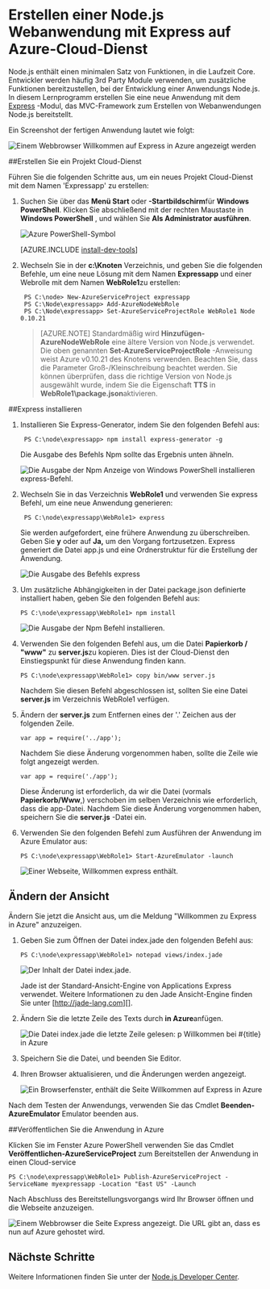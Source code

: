 <properties 
    pageTitle="Web App mit Express (Node.js) | Microsoft Azure" 
    description="Ein Lernprogramm, die in der Cloud-Dienst Lernprogramm erstellt und veranschaulicht, wie das Modul Express verwenden." 
    services="cloud-services" 
    documentationCenter="nodejs" 
    authors="rmcmurray" 
    manager="wpickett" 
    editor=""/>

<tags 
    ms.service="cloud-services" 
    ms.workload="tbd" 
    ms.tgt_pltfrm="na" 
    ms.devlang="nodejs" 
    ms.topic="article" 
    ms.date="08/11/2016" 
    ms.author="robmcm"/>






# <a name="build-a-nodejs-web-application-using-express-on-an-azure-cloud-service"></a>Erstellen einer Node.js Webanwendung mit Express auf Azure-Cloud-Dienst

Node.js enthält einen minimalen Satz von Funktionen, in die Laufzeit Core.
Entwickler werden häufig 3rd Party Module verwenden, um zusätzliche Funktionen bereitzustellen, bei der Entwicklung einer Anwendungs Node.js. In diesem Lernprogramm erstellen Sie eine neue Anwendung mit dem [Express][] -Modul, das MVC-Framework zum Erstellen von Webanwendungen Node.js bereitstellt.

Ein Screenshot der fertigen Anwendung lautet wie folgt:

![Einem Webbrowser Willkommen auf Express in Azure angezeigt werden](./media/cloud-services-nodejs-develop-deploy-express-app/node36.png)

##<a name="create-a-cloud-service-project"></a>Erstellen Sie ein Projekt Cloud-Dienst

Führen Sie die folgenden Schritte aus, um ein neues Projekt Cloud-Dienst mit dem Namen 'Expressapp' zu erstellen:

1. Suchen Sie über das **Menü Start** oder **-Startbildschirm**für **Windows PowerShell**. Klicken Sie abschließend mit der rechten Maustaste in **Windows PowerShell** , und wählen Sie **Als Administrator ausführen**.

    ![Azure PowerShell-Symbol](./media/cloud-services-nodejs-develop-deploy-express-app/azure-powershell-start.png)

    [AZURE.INCLUDE [install-dev-tools](../../includes/install-dev-tools.md)]

2. Wechseln Sie in der **c:\\Knoten** Verzeichnis, und geben Sie die folgenden Befehle, um eine neue Lösung mit dem Namen **Expressapp** und einer Webrolle mit dem Namen **WebRole1**zu erstellen:

        PS C:\node> New-AzureServiceProject expressapp
        PS C:\Node\expressapp> Add-AzureNodeWebRole
        PS C:\Node\expressapp> Set-AzureServiceProjectRole WebRole1 Node 0.10.21

    > [AZURE.NOTE] Standardmäßig wird **Hinzufügen-AzureNodeWebRole** eine ältere Version von Node.js verwendet. Die oben genannten **Set-AzureServiceProjectRole** -Anweisung weist Azure v0.10.21 des Knotens verwenden.  Beachten Sie, dass die Parameter Groß-/Kleinschreibung beachtet werden.  Sie können überprüfen, dass die richtige Version von Node.js ausgewählt wurde, indem Sie die Eigenschaft **TTS** in **WebRole1\package.json**aktivieren.

##<a name="install-express"></a>Express installieren

1. Installieren Sie Express-Generator, indem Sie den folgenden Befehl aus:

        PS C:\node\expressapp> npm install express-generator -g

    Die Ausgabe des Befehls Npm sollte das Ergebnis unten ähneln. 

    ![Die Ausgabe der Npm Anzeige von Windows PowerShell installieren express-Befehl.](./media/cloud-services-nodejs-develop-deploy-express-app/express-g.png)

2. Wechseln Sie in das Verzeichnis **WebRole1** und verwenden Sie express Befehl, um eine neue Anwendung generieren:

        PS C:\node\expressapp\WebRole1> express

    Sie werden aufgefordert, eine frühere Anwendung zu überschreiben. Geben Sie **y** oder auf **Ja,** um den Vorgang fortzusetzen. Express generiert die Datei app.js und eine Ordnerstruktur für die Erstellung der Anwendung.

    ![Die Ausgabe des Befehls express](./media/cloud-services-nodejs-develop-deploy-express-app/node23.png)


5.  Um zusätzliche Abhängigkeiten in der Datei package.json definierte installiert haben, geben Sie den folgenden Befehl aus:

        PS C:\node\expressapp\WebRole1> npm install

    ![Die Ausgabe der Npm Befehl installieren.](./media/cloud-services-nodejs-develop-deploy-express-app/node26.png)

6.  Verwenden Sie den folgenden Befehl aus, um die Datei **Papierkorb / "www"** zu **server.js**zu kopieren. Dies ist der Cloud-Dienst den Einstiegspunkt für diese Anwendung finden kann.

        PS C:\node\expressapp\WebRole1> copy bin/www server.js

    Nachdem Sie diesen Befehl abgeschlossen ist, sollten Sie eine Datei **server.js** im Verzeichnis WebRole1 verfügen.

7.  Ändern der **server.js** zum Entfernen eines der '.' Zeichen aus der folgenden Zeile.

        var app = require('../app');

    Nachdem Sie diese Änderung vorgenommen haben, sollte die Zeile wie folgt angezeigt werden.

        var app = require('./app');

    Diese Änderung ist erforderlich, da wir die Datei (vormals **Papierkorb/Www**,) verschoben im selben Verzeichnis wie erforderlich, dass die app-Datei. Nachdem Sie diese Änderung vorgenommen haben, speichern Sie die **server.js** -Datei ein.

8.  Verwenden Sie den folgenden Befehl zum Ausführen der Anwendung im Azure Emulator aus:

        PS C:\node\expressapp\WebRole1> Start-AzureEmulator -launch

    ![Einer Webseite, Willkommen express enthält.](./media/cloud-services-nodejs-develop-deploy-express-app/node28.png)

## <a name="modifying-the-view"></a>Ändern der Ansicht

Ändern Sie jetzt die Ansicht aus, um die Meldung "Willkommen zu Express in Azure" anzuzeigen.

1.  Geben Sie zum Öffnen der Datei index.jade den folgenden Befehl aus:

        PS C:\node\expressapp\WebRole1> notepad views/index.jade

    ![Der Inhalt der Datei index.jade.](./media/cloud-services-nodejs-develop-deploy-express-app/getting-started-19.png)

    Jade ist der Standard-Ansicht-Engine von Applications Express verwendet. Weitere Informationen zu den Jade Ansicht-Engine finden Sie unter [http://jade-lang.com][].

2.  Ändern Sie die letzte Zeile des Texts durch **in Azure**anfügen.

    ![Die Datei index.jade die letzte Zeile gelesen: p Willkommen bei \#{title} in Azure](./media/cloud-services-nodejs-develop-deploy-express-app/node31.png)

3.  Speichern Sie die Datei, und beenden Sie Editor.

4.  Ihren Browser aktualisieren, und die Änderungen werden angezeigt.

    ![Ein Browserfenster, enthält die Seite Willkommen auf Express in Azure](./media/cloud-services-nodejs-develop-deploy-express-app/node32.png)

Nach dem Testen der Anwendungs, verwenden Sie das Cmdlet **Beenden-AzureEmulator** Emulator beenden aus.

##<a name="publishing-the-application-to-azure"></a>Veröffentlichen Sie die Anwendung in Azure

Klicken Sie im Fenster Azure PowerShell verwenden Sie das Cmdlet **Veröffentlichen-AzureServiceProject** zum Bereitstellen der Anwendung in einen Cloud-service

    PS C:\node\expressapp\WebRole1> Publish-AzureServiceProject -ServiceName myexpressapp -Location "East US" -Launch

Nach Abschluss des Bereitstellungsvorgangs wird Ihr Browser öffnen und die Webseite anzuzeigen.

![Einem Webbrowser die Seite Express angezeigt. Die URL gibt an, dass es nun auf Azure gehostet wird.](./media/cloud-services-nodejs-develop-deploy-express-app/node36.png)

## <a name="next-steps"></a>Nächste Schritte

Weitere Informationen finden Sie unter der [Node.js Developer Center](/develop/nodejs/).

  [Node.js Web Application]: http://www.windowsazure.com/develop/nodejs/tutorials/getting-started/
  [Express]: http://expressjs.com/
  [http://Jade-lang.com]: http://jade-lang.com

 
